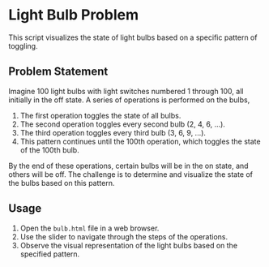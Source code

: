 # Light Bulb Problem

This script visualizes the state of light bulbs based on a specific pattern of toggling.

## Problem Statement

Imagine 100 light bulbs with light switches numbered 1 through 100, all initially in the off state. A series of operations is performed on the bulbs,

1. The first operation toggles the state of all bulbs.
2. The second operation toggles every second bulb (2, 4, 6, ...).
3. The third operation toggles every third bulb (3, 6, 9, ...).
4. This pattern continues until the 100th operation, which toggles the state of the 100th bulb.

By the end of these operations, certain bulbs will be in the on state, and others will be off. The challenge is to determine and visualize the state of the bulbs based on this pattern.

## Usage

1. Open the `bulb.html` file in a web browser.
2. Use the slider to navigate through the steps of the operations.
3. Observe the visual representation of the light bulbs based on the specified pattern.
